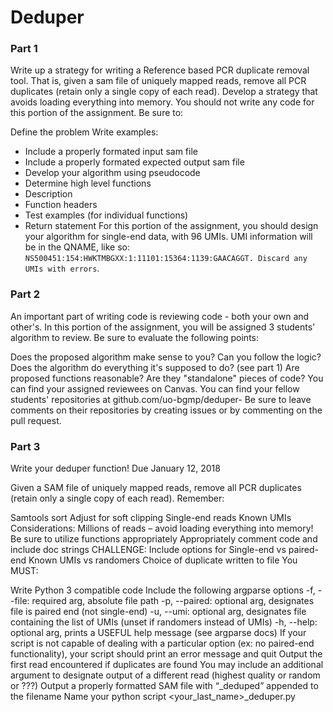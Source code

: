 # Deduper


### Part 1

Write up a strategy for writing a Reference based PCR duplicate removal tool. That is, given a sam file of uniquely mapped reads, remove all PCR duplicates (retain only a single copy of each read). Develop a strategy that avoids loading everything into memory. You should not write any code for this portion of the assignment. Be sure to:

Define the problem
Write examples:
  - Include a properly formated input sam file
  - Include a properly formated expected output sam file
  - Develop your algorithm using pseudocode
  - Determine high level functions
  - Description
  - Function headers
  - Test examples (for individual functions)
  - Return statement
For this portion of the assignment, you should design your algorithm for single-end data, with 96 UMIs. UMI information will be in the QNAME, like so: ```NS500451:154:HWKTMBGXX:1:11101:15364:1139:GAACAGGT. Discard any UMIs with errors```.

### Part 2

An important part of writing code is reviewing code - both your own and other's. In this portion of the assignment, you will be assigned 3 students' algorithm to review. Be sure to evaluate the following points:

Does the proposed algorithm make sense to you? Can you follow the logic?
Does the algorithm do everything it's supposed to do? (see part 1)
Are proposed functions reasonable? Are they "standalone" pieces of code?
You can find your assigned reviewees on Canvas. You can find your fellow students' repositories at github.com/uo-bgmp/deduper-<user>
Be sure to leave comments on their repositories by creating issues or by commenting on the pull request.

### Part 3

Write your deduper function! Due January 12, 2018

Given a SAM file of uniquely mapped reads, remove all PCR duplicates (retain only a single copy of each read). Remember:

Samtools sort
Adjust for soft clipping
Single-end reads
Known UMIs
Considerations:
Millions of reads – avoid loading everything into memory!
Be sure to utilize functions appropriately
Appropriately comment code and include doc strings
CHALLENGE: Include options for
Single-end vs paired-end
Known UMIs vs randomers
Choice of duplicate written to file
You MUST:

Write Python 3 compatible code
Include the following argparse options
-f, --file: required arg, absolute file path
-p, --paired: optional arg, designates file is paired end (not single-end)
-u, --umi: optional arg, designates file containing the list of UMIs (unset if randomers instead of UMIs)
-h, --help: optional arg, prints a USEFUL help message (see argparse docs)
If your script is not capable of dealing with a particular option (ex: no paired-end functionality), your script should print an error message and quit
Output the first read encountered if duplicates are found
You may include an additional argument to designate output of a different read (highest quality or random or ???)
Output a properly formatted SAM file with “_deduped” appended to the filename
Name your python script <your_last_name>_deduper.py
